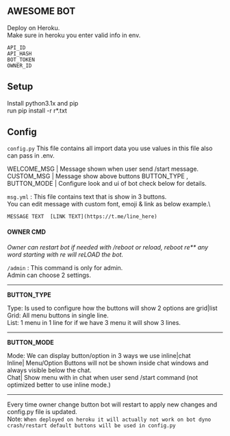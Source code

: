 ## AWESOME BOT

Deploy on Heroku.\
Make sure in heroku you enter valid info in env.

```
API_ID
API_HASH
BOT_TOKEN
OWNER_ID
```

## Setup 

Install python3.1x and pip \
run pip install -r r*.txt 

## Config

`config.py` This file contains all import data you use values in this file also can pass in .env.

WELCOME_MSG | Message shown when user send /start message.\
CUSTOM_MSG  | Message show above buttons 
BUTTON_TYPE , BUTTON_MODE | Configure look and ui of bot check below for details.

`msg.yml` : This file contains text that is show in 3 buttons. \
You can edit message with custom font, emoji & link as below example.\
```
MESSAGE TEXT  [LINK TEXT](https://t.me/line_here)
```

#### OWNER CMD
_Owner can restart bot if needed with /reboot or reload, reboot re** any word starting with re will reLOAD the bot._

`/admin` : This command is only for admin.\
Admin can choose 2 settings.

-----
**BUTTON_TYPE**

Type:  Is used to configure how the buttons will show 2 options are grid|list \
Grid: All menu buttons in single line.\
List: 1 menu in 1 line for if we have 3 menu it will show 3 lines.

----
**BUTTON_MODE**

Mode: We can display button/option in 3 ways we use inline|chat \
Inline| Menu/Option Buttons will not be shown inside chat windows and always visible below the chat.\
Chat| Show menu with in chat when user send /start command (not optimized better to use inline mode.)


----


Every time owner change button bot will restart to apply new changes and config.py file is updated.\
Note: `When deployed on heroku it will actually not work on bot dyno crash/restart default buttons will be used in config.py`
